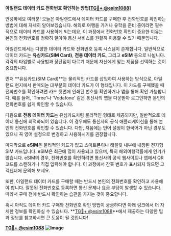 **아일랜드 데이터 카드 전화번호 확인하는 방법[[TG💪+ @esim1088](https://t.me/s/esim1088)]**

안녕하세요 여러분! 오늘은 아일랜드에서 데이터 카드를 구매한 후 전화번호를 확인하는 방법에 대해 자세히 알아보겠습니다. 해외로 여행을 가거나 유학을 준비 중이라면 필수적으로 데이터 카드를 사용하게 되는데요, 이 과정에서 전화번호 확인이 중요한 이유는 본인의 전화번호를 정확히 알아야 통신 서비스를 원활히 이용할 수 있기 때문입니다.

아일랜드에서는 다양한 데이터 카드와 전화번호 등록 시스템이 존재합니다. 일반적으로 데이터 카드는 **유심카드(SIM Card)**, **전용 데이터 카드**, 그리고 **eSIM** 등으로 나뉩니다. 각각의 타입별로 사용법과 장단점이 다르기 때문에 자신에게 맞는 제품을 선택하는 것이 중요합니다.

먼저 **유심카드(SIM Card)**는 물리적인 카드를 삽입하여 사용하는 방식으로, 아일랜드 현지에서 판매되는 대부분의 데이터 카드가 이 형태입니다. 이 카드를 구매했을 때 전화번호를 확인하려면 카드 뒷면에 인쇄된 번호를 확인하거나 앱을 통해 확인 가능합니다. 예를 들어, 'Three'나 'Vodafone' 같은 통신사의 앱을 다운받아 로그인하면 본인의 전화번호를 쉽게 확인할 수 있습니다.

다음으로 **전용 데이터 카드**는 유심카드처럼 물리적인 형태로 제공되지만, 일반적으로 데이터 통신에 최적화되어 있습니다. 이 경우에도 통신사의 공식 애플리케이션을 통해 본인의 전화번호를 확인할 수 있습니다. 다만, 처음에는 언어 설정이 한국어가 아닌 경우도 있으니 꼭 영어 설정으로 변경하고 사용하시기를 권장합니다.

마지막으로 **eSIM**은 물리적인 카드가 없고 스마트폰이나 태블릿 내부에 내장된 전자형 SIM 카드입니다. eSIM은 최근에 많이 사용되고 있으며, 특히 해외여행객들에게 인기가 많습니다. eSIM의 경우, 전화번호를 확인하려면 통신사의 공식 웹사이트나 앱에서 QR 코드를 스캔하거나 직접 입력해야 합니다. 이 과정에서 간혹 번호가 표시되지 않으면 고객센터에 문의해 보세요.

또한, 아일랜드 데이터 카드를 구매할 때는 반드시 본인의 전화번호를 확인하고 사용해야 합니다. 잘못된 전화번호로 등록하면 통신 문제나 요금 부담이 발생할 수 있습니다. 따라서 구매 전에 반드시 확인하는 습관을 가지는 것이 중요합니다.

혹시 아직도 데이터 카드 구매와 전화번호 확인 방법이 궁금하다면 아래 링크에서 더 자세한 정보를 확인하실 수 있습니다. **[TG💪+ @esim1088](https://t.me/s/esim1088)**에서 제공하는 다양한 팁과 정보를 참고하시면 큰 도움이 될 것입니다!

**[TG💪+ @esim1088](https://t.me/s/esim1088) ![Image](https://i.postimg.cc/Y0z9fWf4/image.png)**